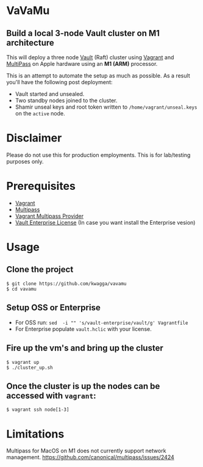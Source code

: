 # VaVaMu
## Build a local 3-node Vault cluster on M1 architecture
This will deploy a three node [Vault](https://www.vaultproject.io/) (Raft) cluster using [Vagrant](https://www.vagrantup.com/) and [MultiPass](https://multipass.run/) on Apple hardware using an **M1 (ARM)** processor.

This is an attempt to automate the setup as much as possible. As a result you'll have the following post deployment:
- Vault started and unsealed.
- Two standby nodes joined to the cluster.
- Shamir unseal keys and root token written to `/home/vagrant/unseal.keys` on the `active` node.

# Disclaimer
Please do not use this for production employments. This is for lab/testing purposes only.

# Prerequisites
- [Vagrant](https://www.vagrantup.com/)
- [Multipass](https://multipass.run/)
- [Vagrant Multipass Provider](https://github.com/Fred78290/vagrant-multipass)
- [Vault Enterprise License](https://www.vaultproject.io/docs/enterprise/license) (In case you want install the Enterprise vesion)

# Usage
## Clone the project
```
$ git clone https://github.com/kwagga/vavamu
$ cd vavamu
```
## Setup OSS or Enterprise
   - For OSS run: `sed  -i "" 's/vault-enterprise/vault/g' Vagrantfile`
   - For Enterprise populate `vault.hclic` with your license.

## Fire up the vm's and bring up the cluster
```
$ vagrant up
$ ./cluster_up.sh

```
## Once the cluster is up the nodes can be accessed with `vagrant`:
```
$ vagrant ssh node[1-3]
```

# Limitations
Multipass for MacOS on M1 does not currently support network management. 
https://github.com/canonical/multipass/issues/2424

